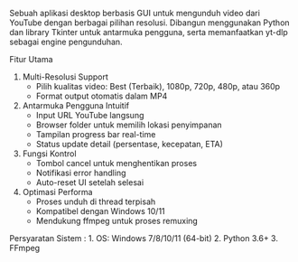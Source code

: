 Sebuah aplikasi desktop berbasis GUI untuk mengunduh video dari YouTube dengan berbagai pilihan resolusi. Dibangun menggunakan Python dan library Tkinter untuk antarmuka pengguna, serta memanfaatkan yt-dlp sebagai engine pengunduhan.

Fitur Utama
  1. Multi-Resolusi Support
      - Pilih kualitas video: Best (Terbaik), 1080p, 720p, 480p, atau 360p
      - Format output otomatis dalam MP4
  2. Antarmuka Pengguna Intuitif
      - Input URL YouTube langsung
      - Browser folder untuk memilih lokasi penyimpanan
      - Tampilan progress bar real-time
      - Status update detail (persentase, kecepatan, ETA)
  3. Fungsi Kontrol
      - Tombol cancel untuk menghentikan proses
      - Notifikasi error handling
      - Auto-reset UI setelah selesai
  4. Optimasi Performa
      - Proses unduh di thread terpisah
      - Kompatibel dengan Windows 10/11
      - Mendukung ffmpeg untuk proses remuxing

Persyaratan Sistem :
    1. OS: Windows 7/8/10/11 (64-bit)
    2. Python 3.6+
    3. FFmpeg
